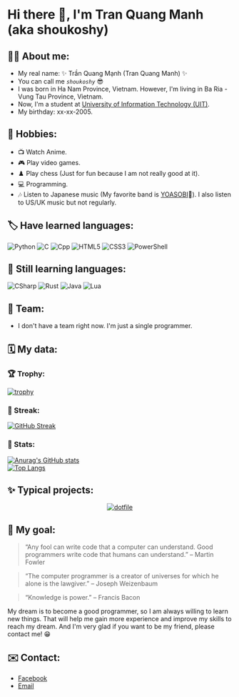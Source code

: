 # Hi there 👋, I'm Tran Quang Manh (aka shoukoshy)

## 🧑‍🦰 About me:
 - My real name: ✨ Trần Quang Mạnh (Tran Quang Manh) ✨
 - You can call me _*`shoukoshy`*_ 😎
 - I was born in Ha Nam Province, Vietnam. However, I'm living in Ba Ria - Vung Tau Province, Vietnam.
 - Now, I'm a student at [University of Information Technology (UIT)](https://en.uit.edu.vn/ "UIT's Homepage").
 - My birthday: xx-xx-2005.

## 🥰 Hobbies:
 - 📺 Watch Anime.
 - 🎮 Play video games.
 - ♟️ Play chess (Just for fun because I am not really good at it).
 - 💻 Programming.
 - 🎶 Listen to Japanese music (My favorite band is [YOASOBI](https://www.youtube.com/channel/UCvpredjG93ifbCP1Y77JyFA "YOASOBI's YouTube channel")💖). I also listen to US/UK music but not regularly.

## 🏷️ Have learned languages:
 ![Python](https://img.shields.io/badge/Python-3776AB?style=for-the-badge&logo=python&logoColor=white)
 ![C](https://img.shields.io/badge/C-00599C?style=for-the-badge&logo=c&logoColor=white)
 ![Cpp](https://img.shields.io/badge/C%2B%2B-00599C?style=for-the-badge&logo=c%2B%2B&logoColor=white)
 ![HTML5](https://img.shields.io/badge/HTML5-E34F26?style=for-the-badge&logo=html5&logoColor=white)
 ![CSS3](https://img.shields.io/badge/CSS3-1572B6?style=for-the-badge&logo=css3&logoColor=white)
 ![PowerShell](https://img.shields.io/badge/Powershell-2CA5E0?style=for-the-badge&logo=powershell&logoColor=white)

## 🌟 Still learning languages:
 ![CSharp](https://img.shields.io/badge/C%23-239120?style=for-the-badge&logo=c-sharp&logoColor=white)
 ![Rust](https://img.shields.io/badge/Rust-000000?style=for-the-badge&logo=rust&logoColor=white)
 ![Java](https://img.shields.io/badge/Java-ED8B00?style=for-the-badge&logo=openjdk&logoColor=white)
 ![Lua](https://img.shields.io/badge/Lua-2C2D72?style=for-the-badge&logo=lua&logoColor=white)

## 💪 Team:
 - I don't have a team right now. I'm just a single programmer.

## 🗓️ My data:
  ### 🏆 Trophy:
   [![trophy](https://github-profile-trophy.vercel.app/?username=shoukoshy&theme=gruvbox&column=8&row=1&no-frame=true&no-bg=true)](https://github.com/ryo-ma/github-profile-trophy)
  ### 🏹 Streak:
  [![GitHub Streak](https://streak-stats.demolab.com?user=shoukoshy&theme=gruvbox&border_radius=10&card_width=500)](https://git.io/streak-stats)
  ### 📅 Stats:
  [![Anurag's GitHub stats](https://github-readme-stats-nine-theta-72.vercel.app/api?username=shoukoshy&show_icons=true&theme=gruvbox&card_width=500)](https://github.com/anuraghazra/github-readme-stats) <br>
  [![Top Langs](https://github-readme-stats-nine-theta-72.vercel.app/api/top-langs/?username=shoukoshy&langCount=6&theme=gruvbox&layout=donut)](https://github.com/anuraghazra/github-readme-stats)

## ✨ Typical projects:
 
 <div align="center">
  
  [![dotfile](https://github-readme-stats-nine-theta-72.vercel.app/api/pin/?username=shoukoshy&repo=dotfile&show_owner=true&theme=gruvbox)](https://github.com/shoukoshy/dotfile)
 
 </div>

## 🎯 My goal:
 > “Any fool can write code that a computer can understand. Good programmers write code that humans can understand.” – Martin Fowler <br>
 
 > “The computer programmer is a creator of universes for which he alone is the lawgiver.” – Joseph Weizenbaum <br>
 
 > “Knowledge is power.” – Francis Bacon <br>
 
 My dream is to become a good programmer, so I am always willing to learn new things. That will help me gain more experience and improve my skills to reach my dream. And I'm very glad if you want to be my friend, please contact me! 😁

## ✉️ Contact:
 - [Facebook](https://www.facebook.com/manhtran.shoukoshy "Personal Facebook")
 - [Email](mailto:manhtq0508@gmail.com "Personal Email")
